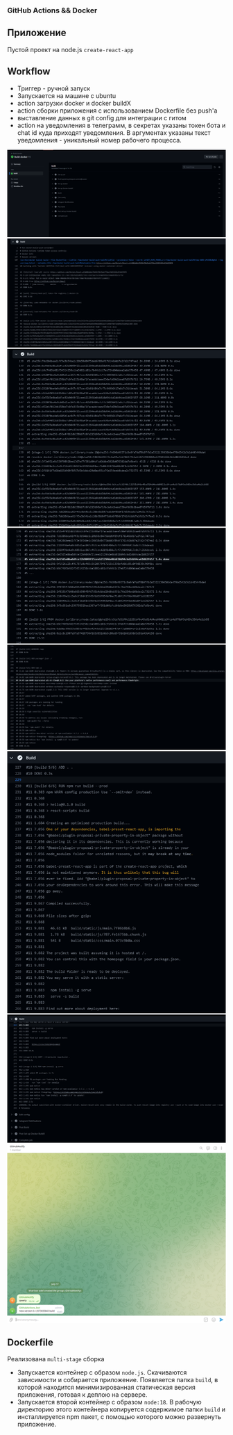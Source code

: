 ### GitHub Actions && Docker

## Приложение
Пустой проект на node.js `create-react-app`
## Workflow
- Триггер - ручной запуск
- Запускается на машине с ubuntu
- action загрузки docker и docker buildX
- action сборки приложения с использованием Dockerfile без push'a
- выставление данных в git config для интеграции с гитом
- action на уведомления в телеграмм, в секретах указаны токен бота и chat id куда приходят уведомления. В аргументах указаны текст уведомления - уникальный номер рабочего процесса.

![](https://github.com/Morody/React/blob/master/img/1.png?raw=true)
![](https://github.com/Morody/React/blob/master/img/2.png?raw=true)
![](https://github.com/Morody/React/blob/master/img/3.png?raw=true)
![](https://github.com/Morody/React/blob/master/img/4.png?raw=true)
![](https://github.com/Morody/React/blob/master/img/5.png?raw=true)
![](https://github.com/Morody/React/blob/master/img/6.png?raw=true)
![](https://github.com/Morody/React/blob/master/img/7.png?raw=true)
![](https://github.com/Morody/React/blob/master/img/8.png?raw=true)
## Dockerfile
Реализована `multi-stage` сборка

- Запускается контейнер с образом `node.js`. Скачиваются зависимости и собирается приложение.
Появляется папка `build`, в которой находится минимизированная статическая версия приложения, готовая к деплою на сервере.
- Запускается второй контейнер с образом `node:18`. В рабочую директорию этого контейнера копируется содержимое папки `build` и
инсталлируется npm пакет, с помощью которого можно развернуть приложение.